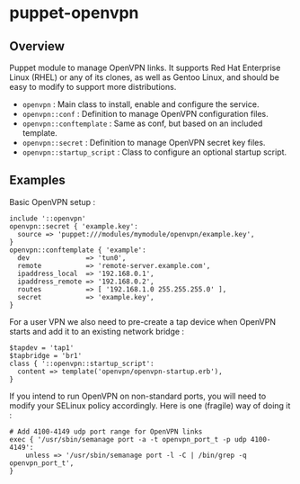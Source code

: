 # puppet-openvpn

## Overview

Puppet module to manage OpenVPN links. It supports Red Hat Enterprise Linux
(RHEL) or any of its clones, as well as Gentoo Linux, and should be easy to
modify to support more distributions.

* `openvpn` : Main class to install, enable and configure the service.
* `openvpn::conf` : Definition to manage OpenVPN configuration files.
* `openvpn::conftemplate` : Same as conf, but based on an included template.
* `openvpn::secret` : Definition to manage OpenVPN secret key files.
* `openvpn::startup_script` : Class to configure an optional startup script.

## Examples

Basic OpenVPN setup :

```puppet
include '::openvpn'
openvpn::secret { 'example.key':
  source => 'puppet:///modules/mymodule/openvpn/example.key',
}
openvpn::conftemplate { 'example':
  dev              => 'tun0',
  remote           => 'remote-server.example.com',
  ipaddress_local  => '192.168.0.1',
  ipaddress_remote => '192.168.0.2',
  routes           => [ '192.168.1.0 255.255.255.0' ],
  secret           => 'example.key',
}
```

For a user VPN we also need to pre-create a tap device when OpenVPN starts
and add it to an existing network bridge :

```puppet
$tapdev = 'tap1'
$tapbridge = 'br1'
class { '::openvpn::startup_script':
  content => template('openvpn/openvpn-startup.erb'),
}
```

If you intend to run OpenVPN on non-standard ports, you will need to modify
your SELinux policy accordingly. Here is one (fragile) way of doing it :

```puppet
# Add 4100-4149 udp port range for OpenVPN links
exec { '/usr/sbin/semanage port -a -t openvpn_port_t -p udp 4100-4149':
    unless => '/usr/sbin/semanage port -l -C | /bin/grep -q openvpn_port_t',
}
```

